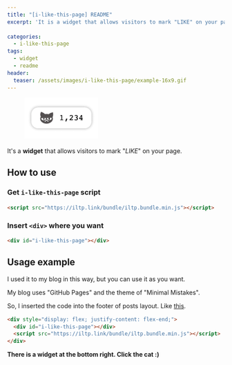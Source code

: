 ```yaml
---
title: "[i-like-this-page] README"
excerpt: 'It is a widget that allows visitors to mark "LIKE" on your page.'

categories:
  - i-like-this-page
tags:
  - widget
  - readme
header:
  teaser: /assets/images/i-like-this-page/example-16x9.gif
---
```


<figure style="justify-content:center;flex:1;margin-top:1em;margin-bottom:1em">
  <img src="/assets/images/i-like-this-page/example-16x9.gif" alt="i-like-this-page example" style="margin-bottom:.25em;border-radius:0;width:40%">
</figure>

It's a **widget** that allows visitors to mark "_LIKE_" on your page.

## How to use

### Get `i-like-this-page` script

```html
<script src="https://iltp.link/bundle/iltp.bundle.min.js"></script>
```

### Insert `<div>` where you want

```html
<div id="i-like-this-page"></div>
```

## Usage example

I used it to my blog in this way, but you can use it as you want.

My blog uses "GitHub Pages" and the theme of "Minimal Mistakes".

So, I inserted the code into the footer of posts layout. Like [this](https://github.com/minho-jang/minho-jang.github.io/blob/master/_layouts/single-wide.html#L61).

```html
<div style="display: flex; justify-content: flex-end;">
  <div id="i-like-this-page"></div>
  <script src="https://iltp.link/bundle/iltp.bundle.min.js"></script>
</div>
```

**There is a widget at the bottom right. Click the cat :)**

